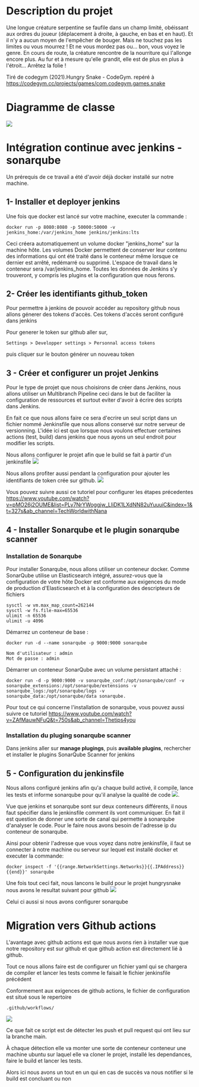 # Description du projet

Une longue créature serpentine se faufile dans un champ limité, obéissant aux ordres du joueur (déplacement à droite, à gauche, en bas et en haut). Et il n'y a aucun moyen de l'empêcher de bouger. Mais ne touchez pas les limites ou vous mourrez ! Et ne vous mordez pas ou... bon, vous voyez le genre. En cours de route, la créature rencontre de la nourriture qui l'allonge encore plus. Au fur et à mesure qu'elle grandit, elle est de plus en plus à l'étroit... Arrêtez la folie !

Tiré de codegym (2021).Hungry Snake - CodeGym. repéré à https://codegym.cc/projects/games/com.codegym.games.snake

# Diagramme de classe
![](src/Diagramme%20de%20classe.png)

# Intégration continue avec jenkins - sonarqube

Un prérequis de ce travail a été d'avoir déjà docker installé sur notre machine.

## 1- Installer et deployer jenkins
Une fois que docker est lancé sur votre machine, executer la commande : 
```
docker run -p 8080:8080 -p 50000:50000 -v jenkins_home:/var/jenkins_home jenkins/jenkins:lts
```
Ceci créera automatiquement un volume docker "jenkins_home" sur la machine hôte. Les volumes Docker permettent de conserver leur contenu des informations qui ont été traité dans le conteneur même lorsque ce dernier est arrêté, redémarré ou supprimé. L'espace de travail dans le conteneur sera /var/jenkins_home. Toutes les données de Jenkins s'y trouveront, y compris les plugins et la configuration que nous ferons.

## 2- Créer les identifiants github_token 
Pour permettre à jenkins de pouvoir accéder au repository github nous allons génerer des tokens d'accès. Ces tokens d'accès seront configuré dans jenkins

Pour generer le token sur github aller sur, 
```
Settings > Developper settings > Personnal access tokens 
```
puis cliquer sur le bouton générer un nouveau token

## 3 - Créer et configurer un projet Jenkins
Pour le type de projet que nous choisirons de créer dans Jenkins, 
nous allons utiliser un Multibranch Pipeline ceci dans le but de faciliter la configuration de ressources et surtout eviter d'avoir à écrire des scripts dans Jenkins.

En fait ce que nous allons faire ce sera d'ecrire un seul script dans un fichier nommé Jenkinsfile que nous allons conservé sur notre serveur de versionning. L'idée ici est que lorsque nous voulons effectuer certaines actions (test, build) dans jenkins que nous ayons un seul endroit pour modifier les scripts.

Nous allons configurer le projet afin que le build se fait à partir d'un jenkinsfile
![](src/Screenshot_16.png)

Nous allons profiter aussi pendant la configuration pour ajouter les identifiants de token crée sur github.
![](src/Screenshot_15.png)



Vous pouvez suivre aussi ce tutoriel pour configurer les étapes précedentes
https://www.youtube.com/watch?v=pMO26j2OUME&list=PLy7NrYWoggjw_LIiDK1LXdNN82uYuuuiC&index=1&t=327s&ab_channel=TechWorldwithNana

## 4 - Installer Sonarqube et le plugin sonarqube scanner
### Installation de Sonarqube
Pour installer Sonarqube, nous allons utiliser un conteneur docker.
Comme SonarQube utilise un Elasticsearch intégré, assurez-vous que la configuration de votre hôte Docker est conforme aux exigences du mode de production d'Elasticsearch et à la configuration des descripteurs de fichiers
```
sysctl -w vm.max_map_count=262144
sysctl -w fs.file-max=65536
ulimit -n 65536
ulimit -u 4096
```
Démarrez un conteneur de base :
```
docker run -d --name sonarqube -p 9000:9000 sonarqube

Nom d'utilisateur : admin
Mot de passe : admin
```
Démarrer un conteneur SonarQube avec un volume persistant attaché :
```
docker run -d -p 9000:9000 -v sonarqube_conf:/opt/sonarqube/conf -v sonarqube_extensions:/opt/sonarqube/extensions -v sonarqube_logs:/opt/sonarqube/logs -v sonarqube_data:/opt/sonarqube/data sonarqube.
```

Pour tout ce qui concerne l'installation de sonarqube, vous pouvez aussi suivre ce tutoriel
https://www.youtube.com/watch?v=ZAfMauwNFuQ&t=750s&ab_channel=Thetips4you

### Installation du pluging sonarqube scanner
Dans jenkins aller sur __manage plugings__, puis __available plugins__, rechercher et installer le plugins SonarQube Scanner for jenkins

## 5 - Configuration du jenkinsfile
Nous allons configuré jenkins afin qu'a chaque build activé, il compile, lance les tests et informe sonarqube pour qu'il analyse la qualité de code
![](src/Screenshot_17.png).

Vue que jenkins et sonarqube sont sur deux conteneurs différents, il nous faut spécifier dans le jenkinsfile comment ils vont communiquer. En fait il est question de donner une sorte de canal qui permette à sonarqube d'analyser le code. Pour le faire nous avons besoin de l'adresse ip du conteneur de sonarqube.

Ainsi pour obtenir l'adresse que vous voyez dans notre jenkinsfile, il faut se connecter à notre machine ou serveur sur lequel est installé docker et executer la commande:
```
docker inspect -f '{{range.NetworkSettings.Networks}}{{.IPAddress}}{{end}}' sonarqube
```

Une fois tout ceci fait, nous lancons le build pour le projet hungrysnake nous avons le resultat suivant pour github 
![](src/Screenshot_18.png)

Celui ci aussi si nous avons configurer sonarqube

# Migration vers Github actions

L'avantage avec github actions est que nous avons rien à installer vue que notre repository est sur github et que github action est directement lié à github.

Tout ce nous allons faire est de configurer un fichier yaml qui se chargera de compiler et lancer les tests comme le faisait le fichier jenkinsfile précédent

Conformement aux exigences de github actions, le fichier de configuration est situé sous le repertoire
```
.github/workflows/
```
![](src/Screenshot_19.png)

Ce que fait ce script est de détecter les push et pull request qui ont lieu sur la branche main.

À chaque détection elle va monter une sorte de conteneur conteneur une machine ubuntu sur laquel elle va cloner le projet, installé les dependances, faire le build et lancer les tests.

Alors ici nous avons un tout en un qui en cas de succès va nous notifier si le build est concluant ou non